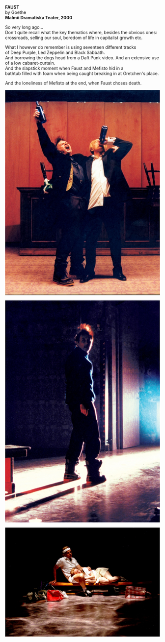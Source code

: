 **FAUST**  
by Goethe  
**Malmö Dramatiska Teater, 2000**

So very long ago...  
Don't quite recall what the key thematics where, besides the obvious ones:  
crossroads, selling our soul, boredom of life in capitalist growth etc.

What I however do remember is using seventeen different tracks  
of Deep Purple, Led Zeppelin and Black Sabbath.  
And borrowing the dogs head from a Daft Punk video. 
And an extensive use of a low cabaret-curtain.  
And the slapstick moment when Faust and Mefisto hid in a  
bathtub filled with foam when being caught breaking in at Gretchen's place.

And the loneliness of Mefisto at the end, when Faust choses death.


![](/faust1.jpg)

![](/faust2.jpg)

![](/faust3.jpg)

